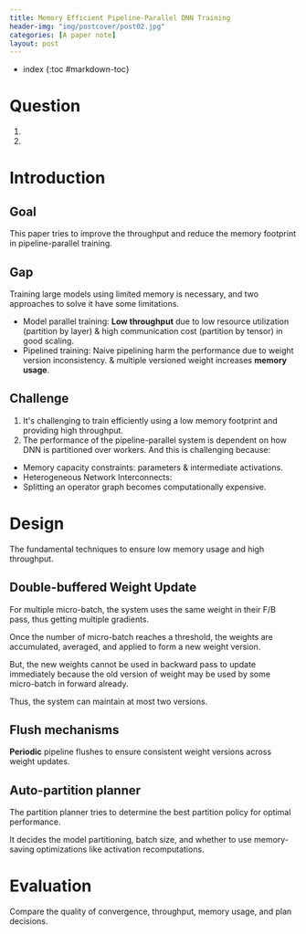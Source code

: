 ```yaml
---
title: Memory Efficient Pipeline-Parallel DNN Training
header-img: "img/postcover/post02.jpg"
categories: [A paper note]
layout: post
---
```



- index
{:toc #markdown-toc}

# Question

1. 
2. 

# Introduction

## Goal

This paper tries to improve the throughput and reduce the memory footprint in pipeline-parallel training.

## Gap

Training large models using limited memory is necessary, and two approaches to solve it have some limitations. 

- Model parallel training: **Low throughput** due to low resource utilization (partition by layer) & high communication cost (partition by tensor) in good scaling.
- Pipelined training: Naive pipelining harm the performance due to weight version inconsistency. & multiple versioned weight increases **memory usage**.

## Challenge

1. It's challenging to train efficiently using a low memory footprint and providing high throughput.
2. The performance of the pipeline-parallel system is dependent on how DNN is partitioned over workers. And this is challenging because: 

- Memory capacity constraints: parameters & intermediate activations.
- Heterogeneous Network Interconnects: 
- Splitting an operator graph becomes computationally expensive.

# Design

The fundamental techniques to ensure low memory usage and high throughput.

## Double-buffered Weight Update

For multiple micro-batch, the system uses the same weight in their F/B pass, thus getting multiple gradients. 

Once the number of micro-batch reaches a threshold, the weights are accumulated, averaged, and applied to form a new weight version.

But, the new weights cannot be used in backward pass to update immediately because the old version of weight may be used by some micro-batch in forward already.

Thus, the system can maintain at most two versions. 

## Flush mechanisms

**Periodic** pipeline flushes to ensure consistent weight versions across weight updates. 

## Auto-partition planner

The partition planner tries to determine the best partition policy for optimal performance. 

It decides the model partitioning, batch size, and whether to use memory-saving optimizations like activation recomputations.

# Evaluation

Compare the quality of convergence, throughput, memory usage, and plan decisions.



